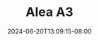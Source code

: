 --- 
title: "Alea A3"
description: "nonton  video bokep Alea A3 simontox full vidio baru"
date: 2024-06-20T13:09:15-08:00
file_code: "stskt59y61cx"
draft: false
cover: "cskexj82n328774l.jpg"
tags: ["Alea", "bokep-indo", "bokep-viral", "bokep-ig"]
length: 103
fld_id: "1482836"
foldername: "Alea"
categories: ["Alea"]
views: 0
---